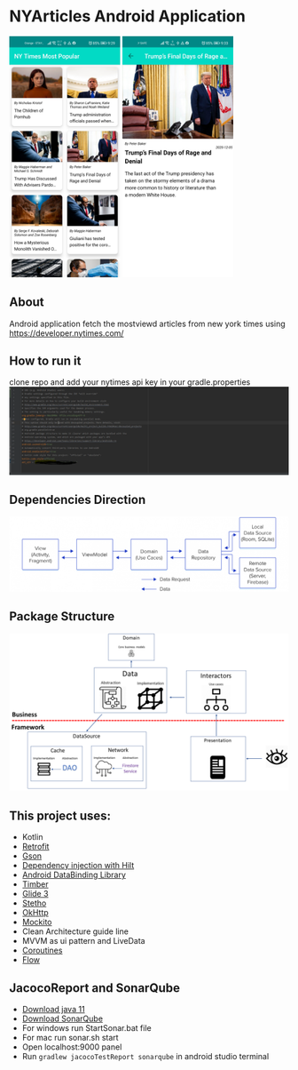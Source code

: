 # NYArticles Android Application

<p float="left">
<img src="screenshots/main.jpg" width = 200>
<img src="screenshots/details.jpg" width = 200>
</>

## About
Android application fetch the mostviewd articles from new york times using https://developer.nytimes.com/

## How to run it
clone repo and add your nytimes api key in your gradle.properties
<img src="screenshots/gradle.prop.PNG">


## Dependencies Direction
<img src="screenshots/clean-mvvm.png">


## Package Structure
<img src="screenshots/app_arch.png">

## This project uses:
- Kotlin
- [Retrofit](http://square.github.io/retrofit/)
- [Gson](https://github.com/google/gson)
- [Dependency injection with Hilt](https://developer.android.com/training/dependency-injection/hilt-android)
- [Android DataBinding Library](https://developer.android.com/topic/libraries/data-binding)
- [Timber](https://github.com/JakeWharton/timber)
- [Glide 3](https://github.com/bumptech/glide)
- [Stetho](http://facebook.github.io/stetho/)
- [OkHttp](https://square.github.io/okhttp/)
- [Mockito](https://site.mockito.org/)
- Clean Architecture guide line
- MVVM as ui pattern and LiveData
- [Coroutines](https://developer.android.com/kotlin/coroutines)
- [Flow](https://developer.android.com/kotlin/flow)

## JacocoReport and SonarQube
- [Download java 11](https://www.oracle.com/java/technologies/javase-jdk11-downloads.html)
- [Download SonarQube](https://www.sonarqube.org/downloads/)
- For windows run StartSonar.bat file
- For mac run sonar.sh start
- Open localhost:9000 panel
- Run ```gradlew jacocoTestReport sonarqube``` in android studio terminal

